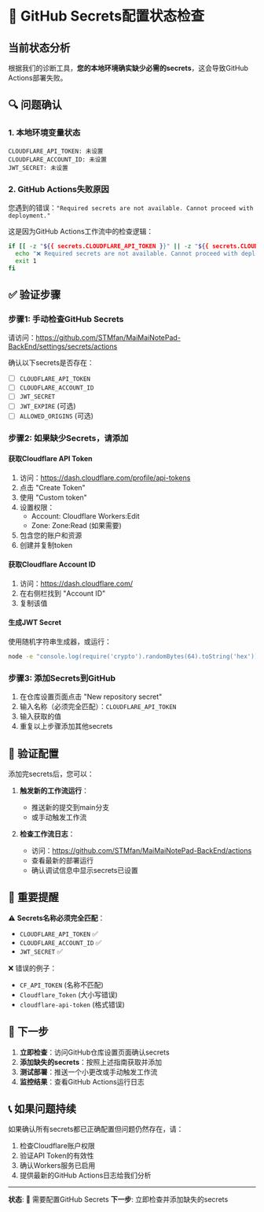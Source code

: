 # 🚨 GitHub Secrets配置状态检查

## 当前状态分析

根据我们的诊断工具，**您的本地环境确实缺少必需的secrets**，这会导致GitHub Actions部署失败。

## 🔍 问题确认

### 1. 本地环境变量状态
```
CLOUDFLARE_API_TOKEN: 未设置
CLOUDFLARE_ACCOUNT_ID: 未设置  
JWT_SECRET: 未设置
```

### 2. GitHub Actions失败原因
您遇到的错误：`"Required secrets are not available. Cannot proceed with deployment."`

这是因为GitHub Actions工作流中的检查逻辑：
```bash
if [[ -z "${{ secrets.CLOUDFLARE_API_TOKEN }}" || -z "${{ secrets.CLOUDFLARE_ACCOUNT_ID }}" ]]; then
  echo "❌ Required secrets are not available. Cannot proceed with deployment."
  exit 1
fi
```

## ✅ 验证步骤

### 步骤1: 手动检查GitHub Secrets
请访问：https://github.com/STMfan/MaiMaiNotePad-BackEnd/settings/secrets/actions

确认以下secrets是否存在：
- [ ] `CLOUDFLARE_API_TOKEN`
- [ ] `CLOUDFLARE_ACCOUNT_ID`  
- [ ] `JWT_SECRET`
- [ ] `JWT_EXPIRE` (可选)
- [ ] `ALLOWED_ORIGINS` (可选)

### 步骤2: 如果缺少Secrets，请添加

#### 获取Cloudflare API Token
1. 访问：https://dash.cloudflare.com/profile/api-tokens
2. 点击 "Create Token"
3. 使用 "Custom token"
4. 设置权限：
   - Account: Cloudflare Workers:Edit
   - Zone: Zone:Read (如果需要)
5. 包含您的账户和资源
6. 创建并复制token

#### 获取Cloudflare Account ID
1. 访问：https://dash.cloudflare.com/
2. 在右侧栏找到 "Account ID"
3. 复制该值

#### 生成JWT Secret
使用随机字符串生成器，或运行：
```bash
node -e "console.log(require('crypto').randomBytes(64).toString('hex'))"
```

### 步骤3: 添加Secrets到GitHub
1. 在仓库设置页面点击 "New repository secret"
2. 输入名称（必须完全匹配）：`CLOUDFLARE_API_TOKEN`
3. 输入获取的值
4. 重复以上步骤添加其他secrets

## 🧪 验证配置

添加完secrets后，您可以：

1. **触发新的工作流运行**：
   - 推送新的提交到main分支
   - 或手动触发工作流

2. **检查工作流日志**：
   - 访问：https://github.com/STMfan/MaiMaiNotePad-BackEnd/actions
   - 查看最新的部署运行
   - 确认调试信息中显示secrets已设置

## 📝 重要提醒

⚠️ **Secrets名称必须完全匹配**：
- `CLOUDFLARE_API_TOKEN` ✅
- `CLOUDFLARE_ACCOUNT_ID` ✅  
- `JWT_SECRET` ✅

❌ 错误的例子：
- `CF_API_TOKEN` (名称不匹配)
- `Cloudflare_Token` (大小写错误)
- `cloudflare-api-token` (格式错误)

## 🎯 下一步

1. **立即检查**：访问GitHub仓库设置页面确认secrets
2. **添加缺失的secrets**：按照上述指南获取并添加
3. **测试部署**：推送一个小更改或手动触发工作流
4. **监控结果**：查看GitHub Actions运行日志

## 📞 如果问题持续

如果确认所有secrets都已正确配置但问题仍然存在，请：
1. 检查Cloudflare账户权限
2. 验证API Token的有效性
3. 确认Workers服务已启用
4. 提供最新的GitHub Actions日志给我们分析

---
**状态**: 🔴 需要配置GitHub Secrets
**下一步**: 立即检查并添加缺失的secrets